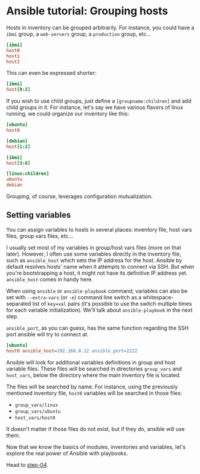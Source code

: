 # Ansible tutorial: Grouping hosts

Hosts in inventory can be grouped arbitrarily. For instance, you could have a
`ibmi` group, a `web-servers` group, a `production` group, etc...

```ini
[ibmi]
host0
host1
host2
```

This can even be expressed shorter:

```ini
[ibmi]
host[0:2]
```

If you wish to use child groups, just define a `[groupname:children]` and add
child groups in it. For instance, let's say we have various flavors of linux
running, we could organize our inventory like this:

```ini
[ubuntu]
host0

[debian]
host[1:2]

[ibmi]
host[3:6]

[linux:children]
ubuntu
debian
```

Grouping, of course, leverages configuration mutualization.

## Setting variables

You can assign variables to hosts in several places: inventory file, host vars
files, group vars files, etc...

I usually set most of my variables in group/host vars files (more on that
later). However, I often use some variables directly in the inventory file,
such as `ansible_host` which sets the IP address for the host. Ansible by
default resolves hosts' name when it attempts to connect via SSH. But when
you're bootstrapping a host, it might not have its definitive IP address yet.
`ansible_host` comes in handy here.

When using `ansible` or `ansible-playbook` command, variables can also be set
with `--extra-vars` (or `-e`) command line switch as a whitespace-separated
list of `key=val` pairs (it's possible to use the switch multiple times for
each variable initialization). We'll talk about `ansible-playbook` in the next
step.

`ansible_port`, as you can guess, has the same function regarding the SSH port
ansible will try to connect at.

```ini
[ubuntu]
host0 ansible_host=192.168.0.12 ansible_port=2222
```

Ansible will look for additional variables definitions in group and host
variable files. These files will be searched in directories `group_vars` and
`host_vars`, below the directory where the main inventory file is located.

The files will be searched by name. For instance, using the previously
mentioned inventory file, `host0` variables will be searched in those files:

- `group_vars/linux`
- `group_vars/ubuntu`
- `host_vars/host0`

It doesn't matter if those files do not exist, but if they do, ansible will
use them.

Now that we know the basics of modules, inventories and variables, let's
explore the real power of Ansible with playbooks.

Head to [step-04](https://github.com/ludovic-gasc/ansible-tuto-ibmi/tree/master/step-04).

